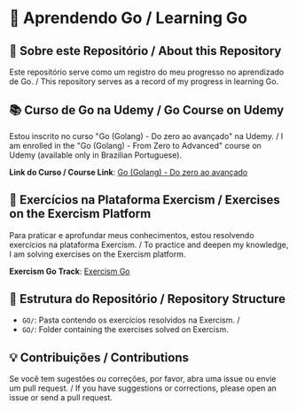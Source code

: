 # 🐹 Aprendendo Go / Learning Go 

## 📝 Sobre este Repositório / About this Repository 

Este repositório serve como um registro do meu progresso no aprendizado de Go. 
/ 
This repository serves as a record of my progress in learning Go. 

## 📚 Curso de Go na Udemy / Go Course on Udemy 

Estou inscrito no curso "Go (Golang) - Do zero ao avançado" na Udemy. 
/ 
I am enrolled in the "Go (Golang) - From Zero to Advanced" course on Udemy (available only in Brazilian Portuguese). 

**Link do Curso / Course Link**: [Go (Golang) - Do zero ao avançado](https://www.udemy.com/share/107toC3@EQDJrZnbTcUpp7WPvWZE8ZZGR2A3lXsNiehqEXCOJOfiN66jTKm7Uy84Ui-uMcq3SQ==/) 

## 🧩 Exercícios na Plataforma Exercism / Exercises on the Exercism Platform 

Para praticar e aprofundar meus conhecimentos, estou resolvendo exercícios na plataforma Exercism. 
/ 
To practice and deepen my knowledge, I am solving exercises on the Exercism platform. 

**Exercism Go Track**: [Exercism Go](https://exercism.org/tracks/go) 

## 📂 Estrutura do Repositório / Repository Structure 

- `GO/`: Pasta contendo os exercícios resolvidos na Exercism. 
/ 
- `GO/`: Folder containing the exercises solved on Exercism. 

## 💡 Contribuições / Contributions 

Se você tem sugestões ou correções, por favor, abra uma issue ou envie um pull request. 
/ 
If you have suggestions or corrections, please open an issue or send a pull request. 

